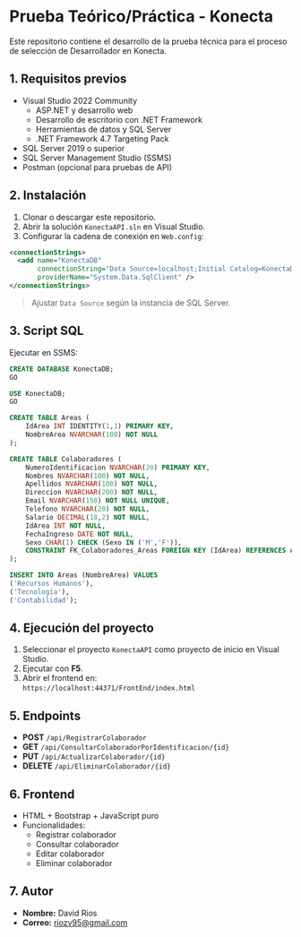 
# Prueba Teórico/Práctica - Konecta

Este repositorio contiene el desarrollo de la prueba técnica para el proceso de selección de Desarrollador en Konecta.

## 1. Requisitos previos
- Visual Studio 2022 Community
  - ASP.NET y desarrollo web
  - Desarrollo de escritorio con .NET Framework
  - Herramientas de datos y SQL Server
  - .NET Framework 4.7 Targeting Pack
- SQL Server 2019 o superior
- SQL Server Management Studio (SSMS)
- Postman (opcional para pruebas de API)

## 2. Instalación
1. Clonar o descargar este repositorio.
2. Abrir la solución `KonectaAPI.sln` en Visual Studio.
3. Configurar la cadena de conexión en `Web.config`:

```xml
<connectionStrings>
  <add name="KonectaDB"
       connectionString="Data Source=localhost;Initial Catalog=KonectaDB;Integrated Security=True;"
       providerName="System.Data.SqlClient" />
</connectionStrings>
```

> Ajustar `Data Source` según la instancia de SQL Server.

## 3. Script SQL
Ejecutar en SSMS:

```sql
CREATE DATABASE KonectaDB;
GO

USE KonectaDB;
GO

CREATE TABLE Areas (
    IdArea INT IDENTITY(1,1) PRIMARY KEY,
    NombreArea NVARCHAR(100) NOT NULL
);

CREATE TABLE Colaboradores (
    NumeroIdentificacion NVARCHAR(20) PRIMARY KEY,
    Nombres NVARCHAR(100) NOT NULL,
    Apellidos NVARCHAR(100) NOT NULL,
    Direccion NVARCHAR(200) NOT NULL,
    Email NVARCHAR(150) NOT NULL UNIQUE,
    Telefono NVARCHAR(20) NOT NULL,
    Salario DECIMAL(18,2) NOT NULL,
    IdArea INT NOT NULL,
    FechaIngreso DATE NOT NULL,
    Sexo CHAR(1) CHECK (Sexo IN ('M','F')),
    CONSTRAINT FK_Colaboradores_Areas FOREIGN KEY (IdArea) REFERENCES Areas(IdArea)
);

INSERT INTO Areas (NombreArea) VALUES
('Recursos Humanos'),
('Tecnología'),
('Contabilidad');
```

## 4. Ejecución del proyecto
1. Seleccionar el proyecto `KonectaAPI` como proyecto de inicio en Visual Studio.
2. Ejecutar con **F5**.
3. Abrir el frontend en:  
   `https://localhost:44371/FrontEnd/index.html`

## 5. Endpoints
- **POST** `/api/RegistrarColaborador`
- **GET** `/api/ConsultarColaboradorPorIdentificacion/{id}`
- **PUT** `/api/ActualizarColaborador/{id}`
- **DELETE** `/api/EliminarColaborador/{id}`

## 6. Frontend
- HTML + Bootstrap + JavaScript puro
- Funcionalidades:
  - Registrar colaborador
  - Consultar colaborador
  - Editar colaborador
  - Eliminar colaborador

## 7. Autor
- **Nombre:** David Rios
- **Correo:** riozv95@gmail.com
